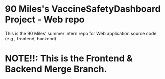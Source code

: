 # 90 Miles's VaccineSafetyDashboard Project - Web repo

 This is the 90 Miles' summer intern repo for Web application source code (e.g., frontend, backend).

# NOTE!!: This is the Frontend & Backend Merge Branch.
